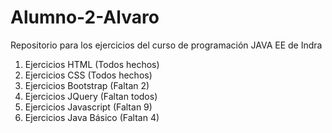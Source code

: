 # Alumno-2-Alvaro

Repositorio para los ejercicios del curso de programación JAVA EE de Indra

1. Ejercicios HTML (Todos hechos)
2. Ejercicios CSS (Todos hechos)
3. Ejercicios Bootstrap (Faltan 2)
4. Ejercicios JQuery (Faltan todos)
5. Ejercicios Javascript (Faltan 9)
6. Ejercicios Java Básico (Faltan 4)
